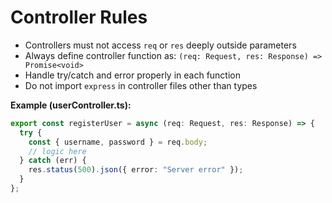 # Controller Rules

- Controllers must not access `req` or `res` deeply outside parameters
- Always define controller function as: `(req: Request, res: Response) => Promise<void>`
- Handle try/catch and error properly in each function
- Do not import `express` in controller files other than types

**Example (userController.ts):**

```ts
export const registerUser = async (req: Request, res: Response) => {
  try {
    const { username, password } = req.body;
    // logic here
  } catch (err) {
    res.status(500).json({ error: "Server error" });
  }
};
```
